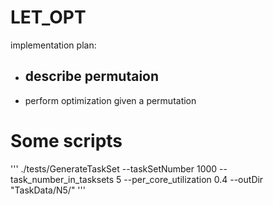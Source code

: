 # LET_OPT
implementation plan:
- describe permutaion
    - 
- perform optimization given a permutation


# Some scripts
'''
./tests/GenerateTaskSet --taskSetNumber 1000 --task_number_in_tasksets 5 --per_core_utilization 0.4 --outDir "TaskData/N5/"
'''